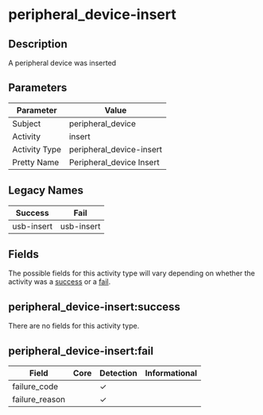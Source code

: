 peripheral_device-insert
========================

Description
-----------
A peripheral device was inserted

Parameters
----------
| Parameter     | Value                    |
| ------------- | ------------------------ |
| Subject       | peripheral_device        |
| Activity      | insert                   |
| Activity Type | peripheral_device-insert |
| Pretty Name   | Peripheral_device Insert |

Legacy Names
------------
| Success        | Fail           |
| -------------- | -------------- |
| usb-insert<br> | usb-insert<br> |

Fields
------

The possible fields for this activity type will vary depending on whether the activity was a [success](#peripheral_device-insertsuccess) or a [fail](#peripheral_device-insertfail).


peripheral_device-insert:success
--------------------------------

There are no fields for this activity type.


peripheral_device-insert:fail
-----------------------------

| Field          | Core | Detection | Informational |
| -------------- | ---- | --------- | ------------- |
| failure_code   |      | &#10003;  |               |
| failure_reason |      | &#10003;  |               |